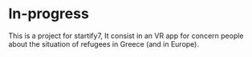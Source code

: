 # In-progress
This is a project for startify7, It consist in an VR app for concern people about the situation of refugees in Greece (and in Europe).
